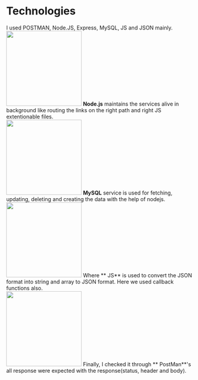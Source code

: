 # Technologies

I used POSTMAN, Node.JS, Express, MySQL, JS and JSON mainly.<br/>
<img src="https://github.com/sagarwipro/sagarwipro.github.io/blob/master/images/nodejs.jpg" width="200"> **Node.js** maintains the services alive in background like routing the links on the right path and right JS extentionable files.<br/>
<img src="https://github.com/sagarwipro/sagarwipro.github.io/blob/master/images/mysql.png" width="200"> **MySQL** service is used for fetching, updating, deleting and creating the data with the help of nodejs.<br/>
<img src="https://github.com/sagarwipro/sagarwipro.github.io/blob/master/images/js.jpg" width="200"> Where ** JS** is used to convert the JSON format into string and array to JSON format. Here we used callback functions also.<br/>
<img src="https://github.com/sagarwipro/sagarwipro.github.io/blob/master/images/postman.jpg" width="200">  Finally, I checked it through ** PostMan**'s  all response were expected with the response(status, header and body).

